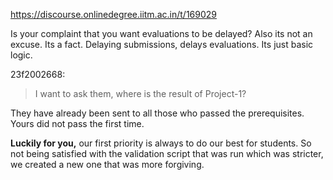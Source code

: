 https://discourse.onlinedegree.iitm.ac.in/t/169029

Is your complaint that you want evaluations to be delayed? Also its not an excuse. Its a fact. Delaying submissions, delays evaluations. Its just basic logic.</p>
<aside class="quote group-ds-students" data-post="310" data-topic="169029" data-username="23f2002668">
<div class="title">
<div class="quote-controls"></div>
 23f2002668:</div>
<blockquote>
<p>I want to ask them, where is the result of Project-1?</p>
</blockquote>
</aside>
<p>They have already been sent to all those who passed the prerequisites. Yours did not pass the first time.</p>
<p><strong>Luckily for you,</strong> our first priority is always to do our best for students. So not being satisfied with the validation script that was run which was stricter, we created a new one that was more forgiving.